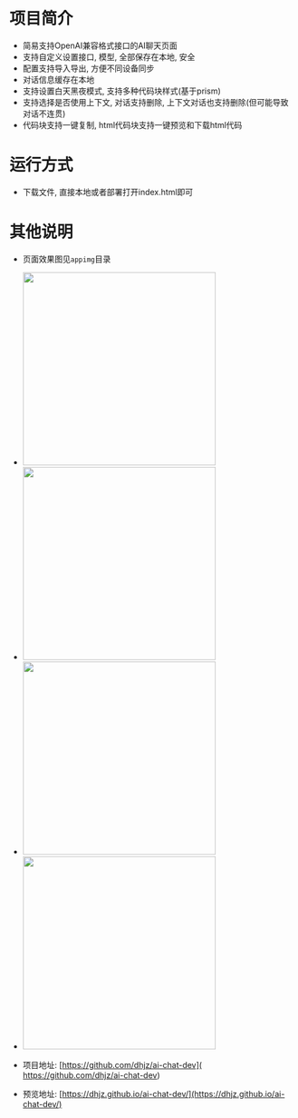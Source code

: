 # 项目简介
- 简易支持OpenAI兼容格式接口的AI聊天页面
- 支持自定义设置接口, 模型, 全部保存在本地, 安全
- 配置支持导入导出, 方便不同设备同步
- 对话信息缓存在本地
- 支持设置白天黑夜模式, 支持多种代码块样式(基于prism)
- 支持选择是否使用上下文, 对话支持删除, 上下文对话也支持删除(但可能导致对话不连贯)
- 代码块支持一键复制, html代码块支持一键预览和下载html代码

# 运行方式
- 下载文件, 直接本地或者部署打开index.html即可


# 其他说明
- 页面效果图见`appimg`目录
- <img src="https://gcore.jsdelivr.net/gh/dhjz/ai-chat-dev@master/appimg/app1.jpg" style="width: 340px;"/>
- <img src="https://gcore.jsdelivr.net/gh/dhjz/ai-chat-dev@master/appimg/app2.jpg" style="width: 340px;"/>
- <img src="https://gcore.jsdelivr.net/gh/dhjz/ai-chat-dev@master/appimg/app3.jpg" style="width: 340px;"/>
- <img src="https://gcore.jsdelivr.net/gh/dhjz/ai-chat-dev@master/appimg/app4.jpg" style="width: 340px;"/>

- 项目地址: [https://github.com/dhjz/ai-chat-dev]( https://github.com/dhjz/ai-chat-dev)  
- 预览地址: [https://dhjz.github.io/ai-chat-dev/](https://dhjz.github.io/ai-chat-dev/)
